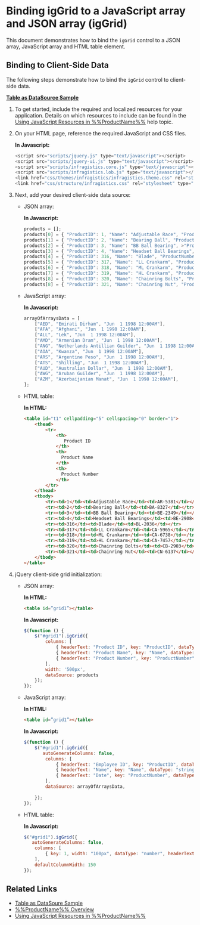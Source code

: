 ﻿<!--
|metadata|
{
    "fileName": "iggrid-binding-to-javascript-array-and-json-array",
    "controlName": "",
    "tags": []
}
|metadata|
-->

# Binding igGrid to a JavaScript array and JSON array (igGrid)


This document demonstrates how to bind the `igGrid` control to a JSON array, JavaScript array and HTML table element.

## Binding to Client-Side Data

The following steps demonstrate how to bind the `igGrid` control to client-side data.

[**Table as DataSource Sample**](%%SamplesUrl%%/grid/datatable-binding)

1.  To get started, include the required and localized resources for your application. Details on which resources to include can be found in the [Using JavaScript Resources in %%ProductName%%](Deployment-Guide-JavaScript-Resources.html) help topic.
2.  On your HTML page, reference the required JavaScript and CSS files.

    **In Javascript:**

    ```js
    <script src="scripts/jquery.js" type="text/javascript"></script>
    <script src="scripts/jquery-ui.js" type="text/javascript"></script>
    <script src="scripts/infragistics.core.js" type="text/javascript"></script>
	<script src="scripts/infragistics.lob.js" type="text/javascript"></script>
    <link href="css/themes/infragistics/infragistics.theme.css" rel="stylesheet" type="text/css" />
    <link href="css/structure/infragistics.css" rel="stylesheet" type="text/css" />
    ```

3.  Next, add your desired client-side data source:

    -   JSON array:

	    **In Javascript:**
	
	    ```js
	    products = [];
        products[0] = { "ProductID": 1, "Name": "Adjustable Race", "ProductNumber": "AR-5381" };
        products[1] = { "ProductID": 2, "Name": "Bearing Ball", "ProductNumber": "BA-8327" };
        products[2] = { "ProductID": 3, "Name": "BB Ball Bearing", >"ProductNumber": "BE-2349" };
        products[3] = { "ProductID": 4, "Name": "Headset Ball Bearings", "ProductNumber": "BE-2908" };
        products[4] = { "ProductID": 316, "Name": "Blade", "ProductNumber": "BL-2036" };
        products[5] = { "ProductID": 317, "Name": "LL Crankarm", "ProductNumber": "CA-5965" };
        products[6] = { "ProductID": 318, "Name": "ML Crankarm", "ProductNumber": "CA-6738" };
        products[7] = { "ProductID": 319, "Name": "HL Crankarm", "ProductNumber": "CA-7457" };
        products[8] = { "ProductID": 320, "Name": "Chainring Bolts", "ProductNumber": "CB-2903" };
        products[8] = { "ProductID": 321, "Name": "Chainring Nut", "ProductNumber": "CN-6137" };
	    ```

    -   JavaScript array:

	    **In Javascript:**
	
	    ```js
	    arrayOfArraysData = [
			["AED", "Emirati Dirham", "Jun  1 1998 12:00AM"],
			["AFA", "Afghani", "Jun  1 1998 12:00AM"],
			["ALL", "Lek", "Jun  1 1998 12:00AM"],
			["AMD", "Armenian Dram", "Jun  1 1998 12:00AM"],
			["ANG", "Netherlands Antillian Guilder", "Jun  1 1998 12:00AM"],
			["AOA", "Kwanza", "Jun  1 1998 12:00AM"],
			["ARS", "Argentine Peso", "Jun  1 1998 12:00AM"],
			["ATS", "Shilling", "Jun  1 1998 12:00AM"],
			["AUD", "Australian Dollar", "Jun  1 1998 12:00AM"],
			["AWG", "Aruban Guilder", "Jun  1 1998 12:00AM"],
			["AZM", "Azerbaijanian Manat", "Jun  1 1998 12:00AM"],
		];
	    ```

    -   HTML table:

	    **In HTML:**
	
		```html
		<table id="t1" cellpadding="5" cellspacing="0" border="1">
			<thead>
			    <tr>
			        <th>
			           Product ID 
			        </th>
			        <th>
			          Product Name
			        </th>
			        <th>
			          Product Number  
			        </th>
			    </tr>
			</thead>
			<tbody>
			    <tr><td>1</td><td>Adjustable Race</td><td>AR-5381</td></tr>
			    <tr><td>2</td><td>Bearing Ball</td><td>BA-8327</td></tr>
			    <tr><td>3</td><td>BB Ball Bearing</td><td>BE-2349</td></tr>
			    <tr><td>4</td><td>Headset Ball Bearings</td><td>BE-2908</td></tr>
			    <tr><td>316</td><td>Blade</td><td>BL-2036</td></tr>
			    <tr><td>317</td><td>LL Crankarm</td><td>CA-5965</td></tr>
			    <tr><td>318</td><td>ML Crankarm</td><td>CA-6738</td></tr>
			    <tr><td>319</td><td>HL Crankarm</td><td>CA-7457</td></tr>
			    <tr><td>320</td><td>Chainring Bolts</td><td>CB-2903</td></tr>
			    <tr><td>321</td><td>Chainring Nut</td><td>CN-6137</td></tr>
			</tbody>
		</table>
		```

4.  jQuery client-side grid initialization:

    - JSON array:
        
	    **In HTML:**

        ```html
        <table id=”grid1”></table>
        ```

		**In Javascript:**

	    ```js
	    $(function () {
            $("#grid1").igGrid({
                columns: [
                    { headerText: "Product ID", key: "ProductID", dataType: "number" },
                    { headerText: "Product Name", key: "Name", dataType: "string" },
                    { headerText: "Product Number", key: "ProductNumber", dataType: "string" },
                ],
                width: '500px',
                dataSource: products
            });
        });
	    ```
    -   JavaScript array:

	    **In HTML:**
	
	    ```html
	    <table id=”grid1”></table>
	    ```
	
	    **In Javascript:**
	
	    ```js
	    $(function () {
            $("#grid1").igGrid({
               autoGenerateColumns: false,
                columns: [
                    { headerText: "Employee ID", key: "ProductID", dataType: "string" },
                    { headerText: "Name", key: "Name", dataType: "string" },
                    { headerText: "Date", key: "ProductNumber", dataType: "string" },
                ],
                dataSource: arrayOfArraysData,
                
            });
        });
	    ```
    -   HTML table:

		**In Javascript:**

        ```js
        $("#grid1").igGrid({
           autoGenerateColumns: false,
            columns: [
        		{ key: 1, width: "100px", dataType: "number", headerText: "[Custom Header]" }
            ],
        	defaultColumnWidth: 150    
        });
        ```

## Related Links

-   [Table as DataSoure Sample](%%SamplesUrl%%/grid/datatable-binding)
-   [%%ProductName%% Overview](NetAdvantage-for-jQuery-Overview.html)
-   [Using JavaScript Resources in %%ProductName%%](Deployment-Guide-JavaScript-Resources.html)

 

 


